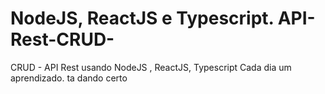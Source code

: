 # NodeJS, ReactJS e Typescript. API-Rest-CRUD-
CRUD - API Rest   usando NodeJS , ReactJS, Typescript
Cada dia um aprendizado.
ta dando certo
